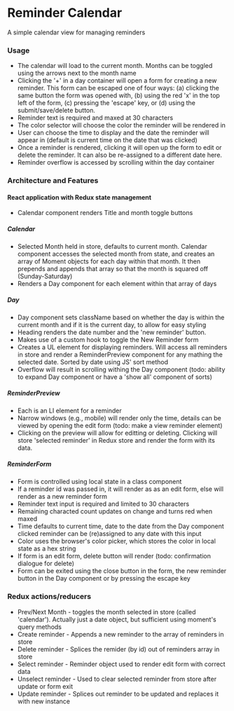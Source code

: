 # Reminder Calendar

A simple calendar view for managing reminders

### Usage

- The calendar will load to the current month. Months can be toggled using the arrows next to the month name
- Clicking the '+' in a day container will open a form for creating a new reminder. This form can be escaped one of four ways: (a) clicking the same button the form was opened with, (b) using the red 'x' in the top left of the form, (c) pressing the 'escape' key, or (d) using the submit/save/delete button.
- Reminder text is required and maxed at 30 characters
- The color selector will choose the color the reminder will be rendered in
- User can choose the time to display and the date the reminder will appear in (default is current time on the date that was clicked)
- Once a reminder is rendered, clicking it will open up the form to edit or delete the reminder. It can also be re-assigned to a different date here.
- Reminder overflow is accessed by scrolling within the day container

### Architecture and Features
#### React application with Redux state management
- Calendar component renders Title and month toggle buttons
##### Calendar
- Selected Month held in store, defaults to current month. Calendar component accesses the selected month from state, and creates an array of Moment objects for each day within that month. It then prepends and appends that array so that the month is squared off (Sunday-Saturday)
- Renders a Day component for each element within that array of days
##### Day
- Day component sets className based on whether the day is within the current month and if it is the current day, to allow for easy styling
- Heading renders the date number and the 'new reminder' button.
- Makes use of a custom hook to toggle the New Reminder form
- Creates a UL element for displaying reminders. Will access all reminders in store and render a ReminderPreview component for any mathing the selected date. Sorted by date using JS' sort method
- Overflow will result in scrolling withing the Day component (todo: ability to expand Day component or have a 'show all' component of sorts)
##### ReminderPreview
- Each is an LI element for a reminder
- Narrow windows (e.g., mobile) will render only the time, details can be viewed by opening the edit form (todo: make a view reminder element)
- Clicking on the preview will allow for editting or deleting. Clicking will store 'selected reminder' in Redux store and render the form with its data.
##### ReminderForm
- Form is controlled using local state in a class component
- If a reminder id was passed in, it will render as as an edit form, else will render as a new reminder form
- Reminder text input is required and limited to 30 characters
- Remaining characted count updates on change and turns red when maxed
- Time defaults to current time, date to the date from the Day component clicked reminder can be (re)assigned to any date with this input
- Color uses the browser's color picker, which stores the color in local state as a hex string
- If form is an edit form, delete button will render (todo: confirmation dialogue for delete)
- Form can be exited using the close button in the form, the new reminder button in the Day component or by pressing the escape key

### Redux actions/reducers
- Prev/Next Month - toggles the month selected in store (called 'calendar'). Actually just a date object, but sufficient using moment's query methods
- Create reminder - Appends a new reminder to the array of reminders in store
- Delete reminder - Splices the remider (by id) out of reminders array in store
- Select reminder - Reminder object used to render edit form with correct data
- Unselect reminder - Used to clear selected reminder from store after update or form exit
- Update reminder - Splices out reminder to be updated and replaces it with new instance
